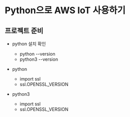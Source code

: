 # Python으로 AWS IoT 사용하기

## 프로젝트 준비
  - python 설치 확인
    - python --version
    - python3 --version

  - python
    - import ssl
    - ssl.OPENSSL_VERSION
  - python3
    - import ssl
    - ssl.OPENSSL_VERSION
